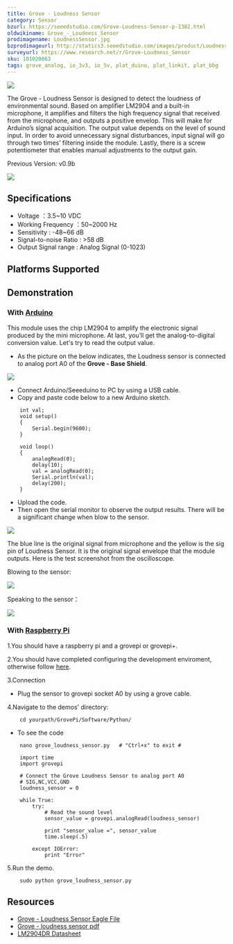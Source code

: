 ```yaml
---
title: Grove - Loudness Sensor
category: Sensor
bzurl: https://seeedstudio.com/Grove-Loudness-Sensor-p-1382.html
oldwikiname: Grove_-_Loudness_Sensor
prodimagename: LoudnessSensor.jpg
bzprodimageurl: http://statics3.seeedstudio.com/images/product/Loudness Sensor.jpg
surveyurl: https://www.research.net/r/Grove-Loudness_Sensor
sku: 101020063
tags: grove_analog, io_3v3, io_5v, plat_duino, plat_linkit, plat_bbg
---
```


![](/assets/Grove-Loudness_Sensor/img/LoudnessSensor.jpg)

The Grove - Loudness Sensor is designed to detect the loudness of environmental sound. Based on amplifier LM2904 and a built-in microphone, it amplifies and filters the high frequency signal that received from the microphone, and outputs a positive envelop. This will make for Arduino’s signal acquisition. The output value depends on the level of sound input. In order to avoid unnecessary signal disturbances, input signal will go through two times’ filtering inside the module. Lastly, there is a screw potentiometer that enables manual adjustments to the output gain.

Previous Version: v0.9b

[![](/assets/common/Get_One_Now_Banner.png)](http://www.seeedstudio.com/Grove-Loudness-Sensor-p-1382.html)

Specifications
--------------

-   Voltage ：3.5~10 VDC
-   Working Frequency ：50~2000 Hz
-   Sensitivity : -48~66 dB
-   Signal-to-noise Ratio : &gt;58 dB
-   Output Signal range : Analog Signal (0-1023)

Platforms Supported
-------------------

Demonstration
-------------

### With [Arduino](/Arduino "Arduino")

This module uses the chip LM2904 to amplify the electronic signal produced by the mini microphone. At last, you’ll get the analog-to-digital conversion value. Let's try to read the output value.

-   As the picture on the below indicates, the Loudness sensor is connected to analog port A0 of the **Grove - Base Shield**.

![](/assets/Grove-Loudness_Sensor/img/Loudness_Sensor_.JPG)

-   Connect Arduino/Seeeduino to PC by using a USB cable.
-   Copy and paste code below to a new Arduino sketch.

```
    int val;
    void setup()
    {
        Serial.begin(9600);
    }

    void loop()
    {
        analogRead(0);
        delay(10);
        val = analogRead(0);
        Serial.println(val);
        delay(200);
    }
```

-   Upload the code.
-   Then open the serial monitor to observe the output results. There will be a significant change when blow to the sensor.

![](/assets/Grove-Loudness_Sensor/img/Loudness_Sensor.jpg)

The blue line is the original signal from microphone and the yellow is the sig pin of Loudness Sensor. It is the original signal envelope that the module outputs. Here is the test screenshot from the oscilloscope.

Blowing to the sensor:

![](/assets/Grove-Loudness_Sensor/img/Loudness_Sensor_Test_1.bmp)

Speaking to the sensor：

![](/assets/Grove-Loudness_Sensor/img/Loudness_Sensor_Test_3.bmp)

### With [Raspberry Pi](/GrovePiPlus "GrovePi+")

1.You should have a raspberry pi and a grovepi or grovepi+.

2.You should have completed configuring the development enviroment, otherwise follow [here](/GrovePiPlus#Introducing_the_GrovePi.2B).

3.Connection

-   Plug the sensor to grovepi socket A0 by using a grove cable.

4.Navigate to the demos' directory:
```
    cd yourpath/GrovePi/Software/Python/
```

-   To see the code
```
    nano grove_loudness_sensor.py   # "Ctrl+x" to exit #
```
```
    import time
    import grovepi

    # Connect the Grove Loudness Sensor to analog port A0
    # SIG,NC,VCC,GND
    loudness_sensor = 0

    while True:
        try:
            # Read the sound level
            sensor_value = grovepi.analogRead(loudness_sensor)

            print "sensor_value =", sensor_value
            time.sleep(.5)

        except IOError:
            print "Error"
```

5.Run the demo.
```
    sudo python grove_loudness_sensor.py
```

Resources
--------

- [Grove - Loudness Sensor Eagle File](/assets/Grove-Loudness_Sensor/res/Grove-Loudness_Sensor_Eagle_File.zip)
- [Grove - loudness sensor pdf](/assets/Grove-Loudness_Sensor/res/Grove_loudness_sensor.pdf)
- [LM2904DR Datasheet](/assets/Grove-Loudness_Sensor/res/LM2904DR.pdf)

<!-- This Markdown file was created from http://www.seeedstudio.com/wiki/Grove_-_Loudness_Sensor -->
